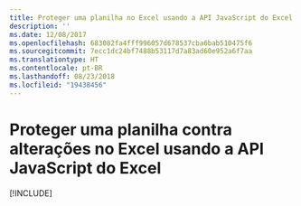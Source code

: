 ```yaml
---
title: Proteger uma planilha no Excel usando a API JavaScript do Excel
description: ''
ms.date: 12/08/2017
ms.openlocfilehash: 683082fa4fff996057d678537cba6bab510475f6
ms.sourcegitcommit: 7ecc1dc24bf7488b53117d7a83ad60e952a6f7aa
ms.translationtype: HT
ms.contentlocale: pt-BR
ms.lasthandoff: 08/23/2018
ms.locfileid: "19438456"
---
```

# <a name="protect-a-worksheet-from-changes-in-excel-using-the-excel-javascript-api"></a>Proteger uma planilha contra alterações no Excel usando a API JavaScript do Excel

[!INCLUDE[](../includes/excel-tutorial-protect-worksheet.md)]